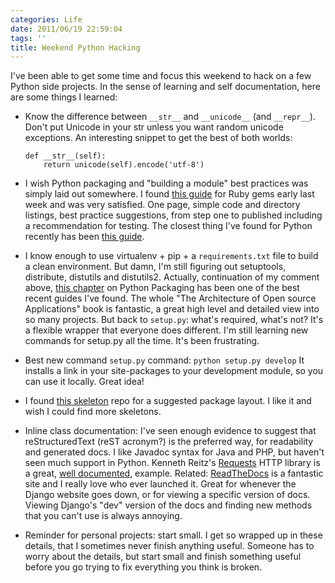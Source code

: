 ```yaml
---
categories: Life
date: 2011/06/19 22:59:04
tags: ''
title: Weekend Python Hacking
---
```


I've been able to get some time and focus this weekend to hack on a few Python
side projects. In the sense of learning and self documentation, here are some
things I learned:

* Know the difference between `__str__` and `__unicode__` (and `__repr__`).
  Don't put Unicode in your str unless you want random unicode exceptions. An
  interesting snippet to get the best of both worlds:

    ```
    def __str__(self):
        return unicode(self).encode('utf-8')
    ```

* I wish Python packaging and "building a module" best practices was simply laid
  out somewhere. I found [this guide][1] for Ruby gems early last week and was
  very satisfied. One page, simple code and directory listings, best practice
  suggestions, from step one to published including a recommendation for
  testing. The closest thing I've found for Python recently has been 
  [this guide][2].

* I know enough to use virtualenv + pip + a `requirements.txt` file to build a clean
  environment. But damn, I'm still figuring out setuptools, distribute,
  distutils and distutils2. Actually, continuation of my comment above, 
  [this chapter][3] on Python Packaging has been one of the best recent guides I've
  found. The whole "The Architecture of Open source Applications" book is
  fantastic, a great high level and detailed view into so many projects. But
  back to `setup.py`: what's required, what's not? It's a flexible wrapper that
  everyone does different. I'm still learning new commands for setup.py all the
  time. It's been frustrating.

* Best new command `setup.py` command: `python setup.py develop` It installs
  a link in your site-packages to your development module, so you can use it
  locally. Great idea!

* I found [this skeleton][4] repo for a suggested package layout. I like it and
  wish I could find more skeletons.

* Inline class documentation: I've seen enough evidence to suggest that
  reStructuredText (reST acronym?) is the preferred way, for readability and
  generated docs. I like Javadoc syntax for Java and PHP, but haven't seen much
  support in Python. Kenneth Reitz's [Requests][5] HTTP library is a great,
  [well documented][6], example. Related: [ReadTheDocs][7] is a fantastic site
  and I really love who ever launched it. Great for whenever the Django website
  goes down, or for viewing a specific version of docs. Viewing Django's "dev"
  version of the docs and finding new methods that you can't use is always
  annoying.

* Reminder for personal projects: start small. I get so wrapped up in these
  details, that I sometimes never finish anything useful. Someone has to worry
  about the details, but start small and finish something useful before you go
  trying to fix everything you think is broken.


[1]: http://guides.rubygems.org/make-your-own-gem/
[2]: http://reinout.vanrees.org/weblog/2010/02/22/packaging-with-setuptools.html
[3]: http://www.aosabook.org/en/packaging.html
[4]: https://github.com/ctb/SomePackage
[5]: https://github.com/kennethreitz/requests/
[6]: http://readthedocs.org/docs/requests/en/latest/api/
[7]: http://readthedocs.org/
